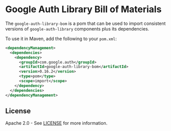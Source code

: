 # Google Auth Library Bill of Materials

The `google-auth-library-bom` is a pom that can be used to import consistent versions of
`google-auth-library` components plus its dependencies.

To use it in Maven, add the following to your `pom.xml`:

[//]: # ({x-version-update-start:google-auth-library-bom:released})
```xml
<dependencyManagement>
  <dependencies>
    <dependency>
      <groupId>com.google.auth</groupId>
      <artifactId>google-auth-library-bom</artifactId>
      <version>0.16.2</version>
      <type>pom</type>
      <scope>import</scope>
    </dependency>
  </dependencies>
</dependencyManagement>
```
[//]: # ({x-version-update-end})

## License

Apache 2.0 - See [LICENSE] for more information.

[LICENSE]: https://github.com/googleapis/google-auth-library-java/blob/master/LICENSE
